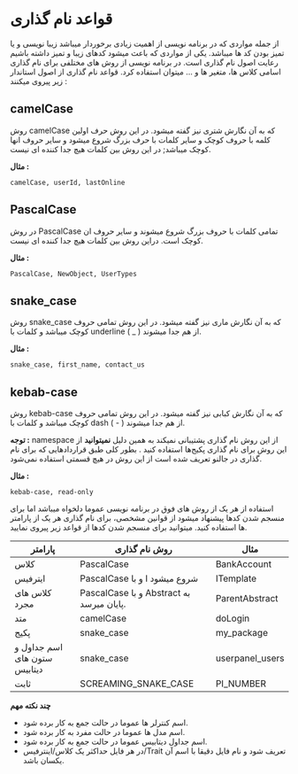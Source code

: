 # قواعد نام گذاری

از جمله مواردی که در برنامه نویسی از اهمیت زیادی برخوردار میباشد زیبا نویسی و یا تمیز بودن کد ها میباشد. یکی از مواردی که باعث میشود کدهای زیبا و تمیز داشته باشیم رعایت اصول نام گذاری است.
در برنامه نویسی از روش های مختلفی برای نام گذاری اسامی کلاس ها، متغیر ها و ... میتوان استفاده کرد. قواعد نام گذاری از اصول استاندار زیر پیروی میکنند :

## camelCase

روش camelCase که به آن نگارش شتری نیز گفته میشود.
در این روش حرف اولین کلمه با حروف کوچک و سایر کلمات با حرف بزرگ شروع میشود و سایر حروف انها کوچک میباشد; در این روش بین کلمات هیچ جدا کننده ای نیست.

**مثال :**

```
camelCase, userId, lastOnline
```

## PascalCase

در روش PascalCase تمامی کلمات با حروف بزرگ شروع میشوند و سایر حروف ان کوچک است. دراین روش بین کلمات هیچ جدا کننده ای نیست.

**مثال :**

```
PascalCase, NewObject, UserTypes
```

## snake_case

روش snake_case که به آن نگارش ماری نیز گفته میشود.
در این روش تمامی حروف کوچک میباشد و کلمات با underline ( _ ) از هم جدا میشوند.

**مثال :**

```
snake_case, first_name, contact_us
```

## kebab-case

روش kebab-case که به آن نگارش کبابی نیز گفته میشود.
در این روش تمامی حروف کوچک میباشد و کلمات با dash ( - ) از هم جدا میشوند.

**توجه :** namespace از این روش نام گذاری پشتیبانی نمیکند به همین دلیل **نمیتوانید** از این روش برای نام گذاری پکیج‌ها استفاده کنید . 
بطور کلی طبق قرار‌داد‌هایی که برای نام گذاری در جالنو تعریف شده است از این روش در هیچ قسمتی استفاده نمی‌شود.

**مثال :**

```
kebab-case, read-only
```

استفاده از هر یک از روش های فوق در برنامه نویسی عموما دلخواه میباشد اما برای منسجم شدن کدها پیشنهاد میشود از قوانین مشخصی، برای نام گذاری هر یک از پارامتر ها استفاده کنید.
میتوانید برای منسجم شدن کدها از قواعد زیر پیروی نمایید.

| پارامتر                      | روش نام گذاری                          |   مثال  |
| ---------------------------- | ----------------------------------     | ------ |
| کلاس                        | PascalCase                           | BankAccount  |
|   ایترفیس                   |  PascalCase و با I شروع میشود| ITemplate
| کلاس های مجرد                | PascalCase و با Abstract به پایان میرسد.               | ParentAbstract  |
| متد                        | camelCase                |  doLogin |
| پکیج                       | snake_case                |  my_package |
| اسم جداول و ستون های دیتابیس | snake_case                |  userpanel_users |
| ثابت                       | SCREAMING_SNAKE_CASE                |  PI_NUMBER |

__چند نکته مهم__
+ اسم کنترلر ها عموما در حالت جمع به کار برده شود.
+ اسم مدل ها عموما در حالت مفرد به کار برده شود.
+ اسم جداول دیتابیس عموما در حالت جمع به کار برده شود.
+ در هر فایل حداکثر یک کلاس/اینترفیس/Trait تعریف شود و نام فایل دقیقا با اسم آن یکسان باشد.

